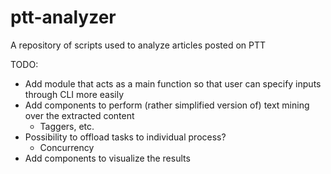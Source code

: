 # ptt-analyzer
A repository of scripts used to analyze articles posted on PTT


TODO:
- Add module that acts as a main function so that user can specify inputs through CLI more easily
- Add components to perform (rather simplified version of) text mining over the extracted content
  - Taggers, etc.
- Possibility to offload tasks to individual process?
  - Concurrency
- Add components to visualize the results
